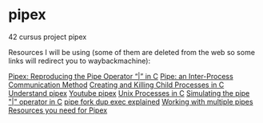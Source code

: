 # pipex
42 cursus project pipex

Resources I will be using (some of them are deleted from the web so some links will redirect you to waybackmachine):

[Pipex: Reproducing the Pipe Operator “|” in C]([https://bit.ly/3vrCUuw](https://web.archive.org/web/20220508111904/https://www.codequoi.com/en/pipex-reproducing-the-pipe-operator-in-c/))
[Pipe: an Inter-Process Communication Method](https://web.archive.org/web/20221216131509/https://www.codequoi.com/en/pipe-an-inter-process-communication-method/)
[Creating and Killing Child Processes in C]([https://bit.ly/3vrCUuw](https://web.archive.org/web/20221216131437/https://www.codequoi.com/en/creating-and-killing-child-processes-in-c/))
[Understand pipex](https://42-cursus.gitbook.io/guide/rank-02/pipex)
[Youtube pipex](https://www.youtube.com/playlist?list=PLK4FY1IoDcHG-jUt93Cl7n7XLQDZ0q7Tv)
[Unix Processes in C](https://www.youtube.com/playlist?list=PLfqABt5AS4FkW5mOn2Tn9ZZLLDwA3kZUY)
[Simulating the pipe "|" operator in C](https://youtu.be/6xbLgZpOBi8)
[pipe fork dup exec explained](https://youtu.be/pO1wuN3hJZ4)
[Working with multiple pipes](https://youtu.be/NkfIUo_Qq4c)
[Resources you need for Pipex](https://source.leet.ma/cursus)
